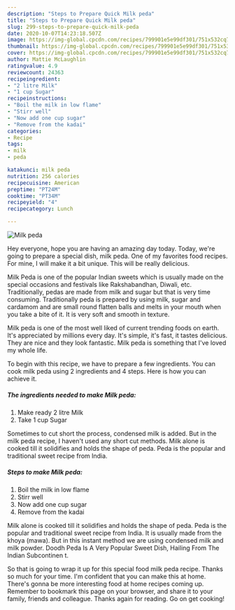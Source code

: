 ```yaml
---
description: "Steps to Prepare Quick Milk peda"
title: "Steps to Prepare Quick Milk peda"
slug: 299-steps-to-prepare-quick-milk-peda
date: 2020-10-07T14:23:18.507Z
image: https://img-global.cpcdn.com/recipes/799901e5e99df301/751x532cq70/milk-peda-recipe-main-photo.jpg
thumbnail: https://img-global.cpcdn.com/recipes/799901e5e99df301/751x532cq70/milk-peda-recipe-main-photo.jpg
cover: https://img-global.cpcdn.com/recipes/799901e5e99df301/751x532cq70/milk-peda-recipe-main-photo.jpg
author: Mattie McLaughlin
ratingvalue: 4.9
reviewcount: 24363
recipeingredient:
- "2 litre Milk"
- "1 cup Sugar"
recipeinstructions:
- "Boil the milk in low flame"
- "Stirr well"
- "Now add one cup sugar"
- "Remove from the kadai"
categories:
- Recipe
tags:
- milk
- peda

katakunci: milk peda 
nutrition: 256 calories
recipecuisine: American
preptime: "PT24M"
cooktime: "PT34M"
recipeyield: "4"
recipecategory: Lunch

---
```



![Milk peda](https://img-global.cpcdn.com/recipes/799901e5e99df301/751x532cq70/milk-peda-recipe-main-photo.jpg)

Hey everyone, hope you are having an amazing day today. Today, we're going to prepare a special dish, milk peda. One of my favorites food recipes. For mine, I will make it a bit unique. This will be really delicious.

Milk Peda is one of the popular Indian sweets which is usually made on the special occasions and festivals like Rakshabandhan, Diwali, etc. Traditionally, pedas are made from milk and sugar but that is very time consuming. Traditionally peda is prepared by using milk, sugar and cardamom and are small round flatten balls and melts in your mouth when you take a bite of it. It is very soft and smooth in texture.

Milk peda is one of the most well liked of current trending foods on earth. It's appreciated by millions every day. It's simple, it's fast, it tastes delicious. They are nice and they look fantastic. Milk peda is something that I've loved my whole life.


To begin with this recipe, we have to prepare a few ingredients. You can cook milk peda using 2 ingredients and 4 steps. Here is how you can achieve it.

<!--inarticleads1-->

##### The ingredients needed to make Milk peda:

1. Make ready 2 litre Milk
1. Take 1 cup Sugar


Sometimes to cut short the process, condensed milk is added. But in the milk peda recipe, I haven&#39;t used any short cut methods. Milk alone is cooked till it solidifies and holds the shape of peda. Peda is the popular and traditional sweet recipe from India. 

<!--inarticleads2-->

##### Steps to make Milk peda:

1. Boil the milk in low flame
1. Stirr well
1. Now add one cup sugar
1. Remove from the kadai


Milk alone is cooked till it solidifies and holds the shape of peda. Peda is the popular and traditional sweet recipe from India. It is usually made from the khoya (mawa). But in this instant method we are using condensed milk and milk powder. Doodh Peda Is A Very Popular Sweet Dish, Hailing From The Indian Subcontinen t. 

So that is going to wrap it up for this special food milk peda recipe. Thanks so much for your time. I'm confident that you can make this at home. There's gonna be more interesting food at home recipes coming up. Remember to bookmark this page on your browser, and share it to your family, friends and colleague. Thanks again for reading. Go on get cooking!
